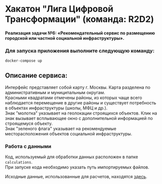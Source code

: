 # Хакатон "Лига Цифровой Трансформации" (команда: R2D2)

#### Реализация задачи №6: «‎Рекомендательный сервис по размещению городской или частной социальной инфраструктуры»‎.

### Для запуска приложения выполните следующую команду:

`docker-compose up`

## Описание сервиса:

Интерфейс представляет собой карту г. Москвы. Карта разделена по административным и муниципальным округам.  
Красными квадратами отмечены районы, из которых чаще всего наблюдается перемещение в другие районы и существует потребность в объектах инфраструктуры (школы, МФЦ и др.).  
Знак "молотка" указывает на геолокации строящихся объектов. Клик на знак вызывает всплывающее окно с дополнительной информацией по строящемуся объекту.  
Знак "зеленого флага" указывает на рекомендуемые месторасположения объектов социальной инфраструктуры.

### Работа с данными

Код, используемый для обработки данных расположен в папке `calculations`.  
При запуске кода необходимо указать путь импортируемых файлов.

Исходные данные, использованные для расчетов, находятся [здесь](https://disk.yandex.ru/d/i5XbZWB-uJvFFg).
